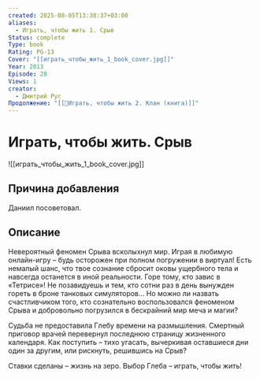 ```yaml
---
created: 2025-08-05T13:38:37+03:00
aliases:
  - Играть, чтобы жить 1. Срыв
Status: complete
Type: book
Rating: PG-13
Cover: "[[играть_чтобы_жить_1_book_cover.jpg]]"
Year: 2013
Episode: 28
Views: 1
creator:
  - Дмитрий Рус
Продолжение: "[[📘Играть, чтобы жить 2. Клан (книга)]]"
---
```


# Играть, чтобы жить. Срыв

![[играть_чтобы_жить_1_book_cover.jpg]]


## Причина добавления

Даниил посоветовал.


## Описание

Невероятный феномен Срыва всколыхнул мир. Играя в любимую онлайн-игру – будь осторожен при полном погружении в виртуал! Есть немалый шанс, что твое сознание сбросит оковы ущербного тела и навсегда останется в иной реальности. Горе тому, кто завис в «Тетрисе»! Не позавидуешь и тем, кто сотни раз в день вынужден гореть в броне танковых симуляторов... Но можно ли назвать счастливчиком того, кто сознательно воспользовался феноменом Срыва и добровольно погрузился в бескрайний мир меча и магии?

Судьба не предоставила Глебу времени на размышления. Смертный приговор врачей перевернул последнюю страницу жизненного календаря. Как поступить – тихо угасать, вычеркивая оставшиеся дни один за другим, или рискнуть, решившись на Срыв?

Ставки сделаны – жизнь на зеро. Выбор Глеба – играть, чтобы жить!
